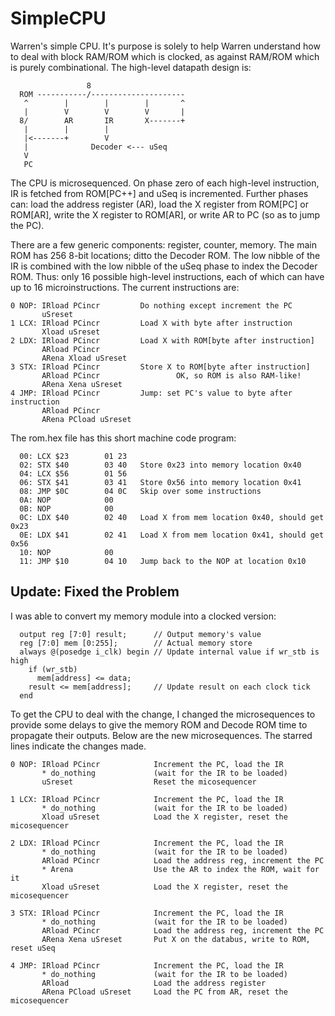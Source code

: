 # SimpleCPU

Warren's simple CPU. It's purpose is solely to help Warren understand
how to deal with block RAM/ROM which is clocked, as against RAM/ROM
which is purely combinational. The high-level datapath design is:

```
                 8
  ROM -----------/---------------------
   ^        |        |        |       ^
   |        V        V        V       |
  8/        AR       IR       X-------+
   |        |        |
   |<-------+        V
   |              Decoder <--- uSeq
   V
   PC
```

The CPU is microsequenced. On phase zero of each high-level
instruction, IR is fetched from ROM[PC++] and uSeq is incremented.
Further phases can: load the address register (AR), load the X
register from ROM[PC] or ROM[AR], write the X register to ROM[AR],
or write AR to PC (so as to jump the PC).

There are a few generic components: register, counter, memory.
The main ROM has 256 8-bit locations; ditto the Decoder ROM.
The low nibble of the IR is combined with the low nibble of the uSeq
phase to index the Decoder ROM. Thus: only 16 possible high-level
instructions, each of which can have up to 16 microinstructions.
The current instructions are:

```
0 NOP: IRload PCincr         Do nothing except increment the PC
       uSreset
1 LCX: IRload PCincr         Load X with byte after instruction
       Xload uSreset
2 LDX: IRload PCincr         Load X with ROM[byte after instruction]
       ARload PCincr
       ARena Xload uSreset
3 STX: IRload PCincr         Store X to ROM[byte after instruction]
       ARload PCincr                 OK, so ROM is also RAM-like!
       ARena Xena uSreset
4 JMP: IRload PCincr         Jump: set PC's value to byte after instruction
       ARload PCincr
       ARena PCload uSreset
```

The rom.hex file has this short machine code program:

```
  00: LCX $23        01 23
  02: STX $40        03 40   Store 0x23 into memory location 0x40
  04: LCX $56        01 56
  06: STX $41        03 41   Store 0x56 into memory location 0x41
  08: JMP $0C        04 0C   Skip over some instructions
  0A: NOP            00
  0B: NOP            00
  0C: LDX $40        02 40   Load X from mem location 0x40, should get 0x23
  0E: LDX $41        02 41   Load X from mem location 0x41, should get 0x56
  10: NOP            00
  11: JMP $10        04 10   Jump back to the NOP at location 0x10
```
## Update: Fixed the Problem

I was able to convert my memory module into a clocked version:

```
  output reg [7:0] result;      // Output memory's value
  reg [7:0] mem [0:255];        // Actual memory store
  always @(posedge i_clk) begin // Update internal value if wr_stb is high
    if (wr_stb)
      mem[address] <= data;
    result <= mem[address];     // Update result on each clock tick
  end
```
To get the CPU to deal with the change, I changed the microsequences to provide
some delays to give the memory ROM and Decode ROM time to propagate their outputs.
Below are the new microsequences. The starred lines indicate the changes made.

```
0 NOP: IRload PCincr            Increment the PC, load the IR
       * do_nothing             (wait for the IR to be loaded)
       uSreset                  Reset the micosequencer

1 LCX: IRload PCincr            Increment the PC, load the IR
       * do_nothing             (wait for the IR to be loaded)
       Xload uSreset            Load the X register, reset the micosequencer

2 LDX: IRload PCincr            Increment the PC, load the IR
       * do_nothing             (wait for the IR to be loaded)
       ARload PCincr            Load the address reg, increment the PC
       * Arena                  Use the AR to index the ROM, wait for it
       Xload uSreset            Load the X register, reset the micosequencer

3 STX: IRload PCincr            Increment the PC, load the IR
       * do_nothing             (wait for the IR to be loaded)
       ARload PCincr            Load the address reg, increment the PC
       ARena Xena uSreset       Put X on the databus, write to ROM, reset uSeq

4 JMP: IRload PCincr            Increment the PC, load the IR
       * do_nothing             (wait for the IR to be loaded)
       ARload                   Load the address register
       ARena PCload uSreset     Load the PC from AR, reset the micosequencer
```
